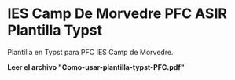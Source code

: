 # IES Camp De Morvedre PFC ASIR Plantilla Typst
Plantilla en Typst para PFC IES Camp de Morvedre.

**Leer el archivo "Como-usar-plantilla-typst-PFC.pdf"**
